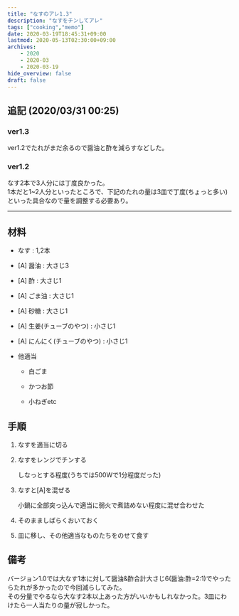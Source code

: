 ```yaml
---
title: "なすのアレ1.3"
description: "なすをチンしてアレ"
tags: ["cooking","memo"]
date: 2020-03-19T18:45:31+09:00
lastmod: 2020-05-13T02:30:00+09:00
archives:
    - 2020
    - 2020-03
    - 2020-03-19
hide_overview: false
draft: false
---
```


## 追記 (2020/03/31 00:25)

### ver1.3

ver1.2でたれがまだ余るので醤油と酢を減らすなどした。

### ver1.2

なす2本で3人分には丁度良かった。  
1本だと1~2人分といったところで、下記のたれの量は3皿で丁度(ちょっと多い)といった具合なので量を調整する必要あり。

---

## 材料

- なす : 1,2本

- [A] 醤油 : 大さじ3

- [A] 酢 : 大さじ1

- [A] ごま油 : 大さじ1

- [A] 砂糖 : 大さじ1

- [A] 生姜(チューブのやつ) : 小さじ1

- [A] にんにく(チューブのやつ) : 小さじ1

- 他適当

  - 白ごま

  - かつお節

  - 小ねぎetc

## 手順

1. なすを適当に切る

2. なすをレンジでチンする

    しなっとする程度(うちでは500Wで1分程度だった)

3. なすと[A]を混ぜる

     小鍋に全部突っ込んで適当に弱火で煮詰めない程度に混ぜ合わせた

4. そのまましばらくおいておく

5. 皿に移し、その他適当なものたちをのせて食す

## 備考

バージョン1.0では大なす1本に対して醤油&酢合計大さじ6(醤油:酢=2:1)でやったらたれが多かったので今回減らしてみた。  
その分量でやるなら大なす2本以上あった方がいいかもしれなかった。3皿にわけたら一人当たりの量が寂しかった。
